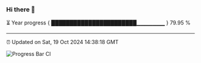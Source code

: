 ### Hi there 👋

⏳ Year progress { ███████████████████████▁▁▁▁▁▁▁ } 79.95 %

---

⏰ Updated on Sat, 19 Oct 2024 14:38:18 GMT

![Progress Bar CI](https://github.com/IshwaranRudhara/GIT-ACTION/workflows/Progress%20Bar%20CI/badge.svg)
